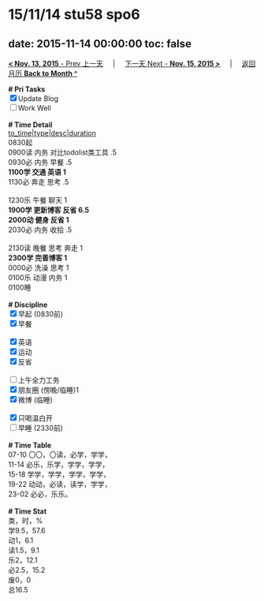 # 15/11/14 stu58 spo6

date: 2015-11-14 00:00:00
toc: false
---
[**< Nov. 13, 2015** - Prev 上一天](/lifelogs/2015/11/d13.html) &nbsp; &nbsp; | &nbsp; &nbsp; [下一天 Next - **Nov. 15, 2015 >**](/lifelogs/2015/11/d15.html) &nbsp; &nbsp; |  &nbsp; &nbsp; [返回月历 **Back to Month ^**](/lifelogs/2015/11/index.html)
<br/><div><b># Pri Tasks</b></div><div><input checked="true" type="checkbox"/>Update Blog</div><div><input type="checkbox"/>Work Well</div><div><br/></div><div><b># Time Detail</b></div><div><u>to_time|type|desc|duration</u></div><div>0830起</div><div>0900读 内务 对比todolist类工具 .5</div><div>0930必 内务 早餐 .5</div><div><b>1100学 交通 英语 1</b></div><div>1130必 奔走 思考 .5</div><div><br/></div><div>1230乐 午餐 聊天 1</div><div><b>1900学 更新博客 反省 6.5</b></div><div><b>2000动 健身 反省 1</b></div><div>2030必 内务 收拾 .5</div><div><br/></div><div>2130读 晚餐 思考 奔走 1</div><div><b>2300学 完善博客 1</b></div><div>0000必 洗澡 思考 1</div><div>0100乐 动漫 内务 1</div><div>0100睡</div><div><br/></div><div><b># Discipline</b></div><div><input checked="true" type="checkbox"/>早起 (0830前)</div><div><input checked="true" type="checkbox"/>早餐</div><div><br/></div><div><input checked="true" type="checkbox"/>英语</div><div><input checked="true" type="checkbox"/>运动</div><div><input checked="true" type="checkbox"/>反省</div><div><br/></div><div><input type="checkbox"/>上午全力工务</div><div><input checked="true" type="checkbox"/>朋友圈 (傍晚/临睡)1</div><div><input checked="true" type="checkbox"/>微博 (临睡)</div><div><br/></div><div><input checked="true" type="checkbox"/>只喝温白开</div><div><input type="checkbox"/>早睡 (2330前)</div><div><br/></div><div><b># Time Table</b></div><div>07-10 〇〇，〇读，必学，学学，</div><div>11-14 必乐，乐学，学学，学学，</div><div>15-18 学学，学学，学学，学学，</div><div>19-22 动动，必读，读学，学学，</div><div>23-02 必必，乐乐。</div><div><br/></div><div><b># Time Stat</b></div><div>类，时，%</div><div>学9.5，57.6</div><div>动1，6.1</div><div>读1.5，9.1</div><div>乐2，12.1</div><div>必2.5，15.2</div><div>废0，0</div><div>总16.5</div>
